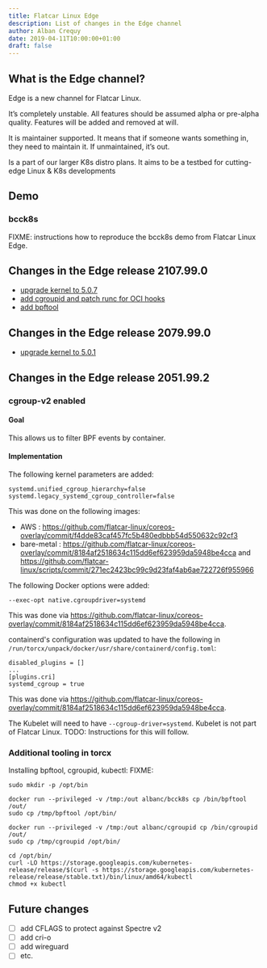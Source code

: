 ```yaml
---
title: Flatcar Linux Edge
description: List of changes in the Edge channel
author: Alban Crequy
date: 2019-04-11T10:00:00+01:00
draft: false
---
```


## What is the Edge channel?

Edge is a new channel for Flatcar Linux.

It’s completely unstable. All features should be assumed alpha or pre-alpha quality. Features will be added and removed at will.

It is maintainer supported. It means that if someone wants something in, they need to maintain it. If unmaintained, it’s out.

Is a part of our larger K8s distro plans. It aims to be a testbed for cutting-edge Linux & K8s developments 

## Demo

### bcck8s

FIXME: instructions how to reproduce the bcck8s demo from Flatcar Linux Edge.

## Changes in the Edge release 2107.99.0

* [upgrade kernel to 5.0.7](https://github.com/flatcar-linux/coreos-overlay/pull/26)
* [add cgroupid and patch runc for OCI hooks](https://github.com/flatcar-linux/coreos-overlay/pull/23)
* [add bpftool](https://github.com/flatcar-linux/coreos-overlay/pull/24)

## Changes in the Edge release 2079.99.0

* [upgrade kernel to 5.0.1](https://github.com/flatcar-linux/coreos-overlay/commit/1cb21784a4c9b8f44369b39739a350bb7e042487)

## Changes in the Edge release 2051.99.2

### cgroup-v2 enabled

#### Goal

This allows us to filter BPF events by container.

#### Implementation

The following kernel parameters are added:
```
systemd.unified_cgroup_hierarchy=false
systemd.legacy_systemd_cgroup_controller=false
```

This was done on the following images:
- AWS : https://github.com/flatcar-linux/coreos-overlay/commit/f4dde83caf457fc5b480edbbb54d550632c92cf3
- bare-metal : https://github.com/flatcar-linux/coreos-overlay/commit/8184af2518634c115dd6ef623959da5948be4cca
and https://github.com/flatcar-linux/scripts/commit/271ec2423bc99c9d23faf4ab6ae722726f955966

The following Docker options were added:
```
--exec-opt native.cgroupdriver=systemd
```

This was done via https://github.com/flatcar-linux/coreos-overlay/commit/8184af2518634c115dd6ef623959da5948be4cca.

containerd's configuration was updated to have the following in `/run/torcx/unpack/docker/usr/share/containerd/config.toml`:
```
disabled_plugins = []
...
[plugins.cri]
systemd_cgroup = true
```

This was done via https://github.com/flatcar-linux/coreos-overlay/commit/8184af2518634c115dd6ef623959da5948be4cca.

The Kubelet will need to have `--cgroup-driver=systemd`. Kubelet is not part of Flatcar Linux. TODO: Instructions for this will follow.

### Additional tooling in torcx

Installing bpftool, cgroupid, kubectl: FIXME:

```
sudo mkdir -p /opt/bin

docker run --privileged -v /tmp:/out albanc/bcck8s cp /bin/bpftool /out/
sudo cp /tmp/bpftool /opt/bin/

docker run --privileged -v /tmp:/out albanc/cgroupid cp /bin/cgroupid /out/
sudo cp /tmp/cgroupid /opt/bin/

cd /opt/bin/
curl -LO https://storage.googleapis.com/kubernetes-release/release/$(curl -s https://storage.googleapis.com/kubernetes-release/release/stable.txt)/bin/linux/amd64/kubectl
chmod +x kubectl
```

## Future changes

- [ ] add CFLAGS to protect against Spectre v2
- [ ] add cri-o
- [ ] add wireguard
- [ ] etc.

